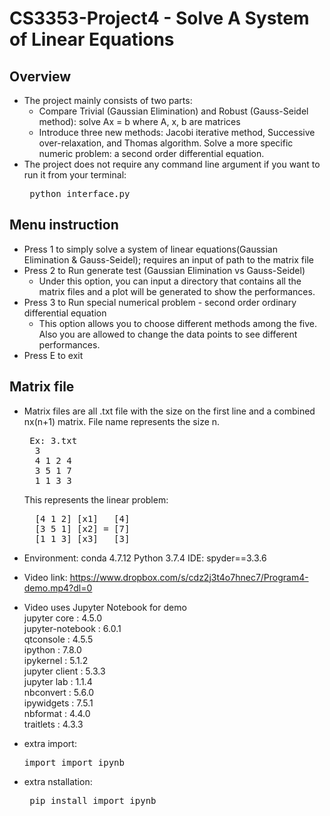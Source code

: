 # CS3353-Project4 - Solve A System of Linear Equations

## Overview
- The project mainly consists of two parts:
    - Compare Trivial (Gaussian Elimination) and Robust (Gauss-Seidel method): solve Ax = b where A, x, b are matrices
    - Introduce three new methods: Jacobi iterative method, Successive over-relaxation, and Thomas algorithm. Solve a more specific numeric problem: a second order differential equation. 
- The project does not require any command line argument if you want to run it from your terminal:
    <pre> python interface.py </pre>

## Menu instruction
- Press 1 to simply solve a system of linear equations(Gaussian Elimination & Gauss-Seidel); requires an input of path to the matrix file
- Press 2 to Run generate test (Gaussian Elimination vs Gauss-Seidel)
    - Under this option, you can input a directory that contains all the matrix files and a plot will be generated to show the performances.
- Press 3 to Run special numerical problem - second order ordinary differential equation
    - This option allows you to choose different methods among the five. Also you are allowed to change the data points to see different performances.
- Press E to exit

## Matrix file
- Matrix files are all .txt file with the size on the first line and a combined nx(n+1) matrix. File name represents the size n.
    <pre> Ex: 3.txt
    3
    4 1 2 4
    3 5 1 7
    1 1 3 3</pre>
    This represents the linear problem:
    <pre>
    [4 1 2] [x1]   [4]
    [3 5 1] [x2] = [7]
    [1 1 3] [x3]   [3]</pre>

- Environment: conda 4.7.12    Python 3.7.4    IDE:  spyder==3.3.6

- Video link:    https://www.dropbox.com/s/cdz2j3t4o7hnec7/Program4-demo.mp4?dl=0
- Video uses Jupyter Notebook for demo<br>
  jupyter core     : 4.5.0<br>
  jupyter-notebook : 6.0.1<br>
  qtconsole        : 4.5.5<br>
  ipython          : 7.8.0<br>
  ipykernel        : 5.1.2<br>
  jupyter client   : 5.3.3<br>
  jupyter lab      : 1.1.4<br>
  nbconvert        : 5.6.0<br>
  ipywidgets       : 7.5.1<br>
  nbformat         : 4.4.0<br>
  traitlets        : 4.3.3<br>
- extra import: <pre>import import_ipynb</pre>
- extra nstallation: <pre> pip install import_ipynb </pre>